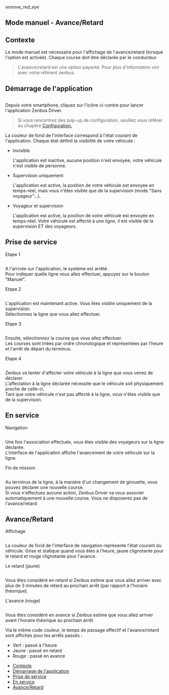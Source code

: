 <article id="punctuality" class="article">
<div class="row">
	<div class="section col s12 m12 l10 bodybox">
		<a class="btn-floating btn-large waves-effect waves-light printButton" onclick="setArticleView()"><i class="material-icons">remove_red_eye</i></a>
		<h1>Mode manuel - Avance/Retard</h1>
		<div id="driver-punctuality-cat1" class="section scrollspy">
			<h2>Contexte</h2>
			<p>
				Le <span class="imp">mode manuel</span> est nécessaire pour l'affichage de l'avance/retard (lorsque l'option est activée). Chaque course doit être déclarée par le conducteur. 
			</p>
			<blockquote class="gold">L'avance/retard est une option payante. Pour plus d'information voir avec votre référent zenbus.</blockquote>
		</div>
		<div id="driver-punctuality-cat2" class="section scrollspy">
			<h2>Démarrage de l'application</h2>
			<div class="row valign-wrapper">
				<div class="col s2 m2 l2">
					<img src="/images/ic_launcher.png" alt="" class="circle responsive-img">
				</div>
				<div class="col s10 m10 l10">
					<p>Depuis votre smartphone, cliquez sur l'icône ci-contre pour lancer l'application Zenbus Driver.</p>
				</div>
			</div>
			<blockquote>Si vous rencontrez des pop-up de configuration, veuillez vous référer au chapitre <a href="/driver/configuration.html">Configuration.</a></blockquote>
			<p>La couleur de fond de l'interface correspond à l'état courant de l'application. Chaque état définit la visibilité de votre véhicule :</p>
			<ul class="collection">
				<li class="collection-item avatar"><i class="material-icons circle grey darken-1"></i> <span class="title">Invisible</span>
					<p>L'application est inactive, aucune position n'est envoyée, votre véhicule n'est visible de personne.</p></li>
				<li class="collection-item avatar"><i class="material-icons circle amber darken-1"></i> <span class="title">Supervision uniquement</span>
					<p>L'application est active, la position de votre véhicule est envoyée en temps-réel, mais vous n'êtes visible que de la supervision (mode "Sans voyageur"...).</p></li>
				<li class="collection-item avatar"><i class="material-icons circle teal lighten-2"></i> <span class="title">Voyageur et supervision</span>
					<p>L'application est active, la position de votre véhicule est envoyée en temps-réel. Votre véhicule est affecté à une ligne, il est visible de la supervision ET des voyageurs.</p></li>
			</ul>
		</div>
		<div id="driver-punctuality-cat3" class="section scrollspy">
			<h2>Prise de service</h2>
			<div class="row">
				<div class="col s12 m12 l3">
					<p class="imp">Etape 1</p>
					<div class="material-placeholder"><img src="/images/fr/driver_auto_stop.png" alt="" class="greyBorder smaller responsive-img materialboxed " data-caption="Pour démarrer l'envoi de position, appuyez sur le bouton Démarrer en manuel."></div>
					<p>
						A l'arrivée sur l'application, le système est arrêté.<br> Pour indiquer quelle ligne vous allez effectuer, appuyez sur le bouton "Manuel".
					</p>
				</div>
				<div class="col s12 m12 l3">
					<p class="imp">Etape 2</p>
					<div class="material-placeholder"><img src="/images/fr/driver_manuel_lineselect.png" alt="" class="greyBorder smaller responsive-img materialboxed " data-caption="Sélectionnez la ligne que vous allez effectuer."></div>
					<p>
						L'application est maintenant active. Vous êtes visible uniquement de la supervision.<br> Sélectionnez la ligne que vous allez effectuer.
					</p>
				</div>
				<div class="col s12 m12 l3">
					<p class="imp">Etape 3</p>
					<div class="material-placeholder"><img src="/images/fr/driver_manuel_departure.png" alt="" class="greyBorder smaller responsive-img materialboxed " data-caption="Sélectionnez la course que vous allez effectuer."></div>
					<p>
						Ensuite, sélectionnez la course que vous allez effectuer.<br> Les courses sont triées par ordre chronologique et représentées par l'heure et l'arrêt de départ du terminus.
					</p>
				</div>
                 <div class="col s12 m12 l3">
					<p class="imp">Etape 4</p>
					<div class="material-placeholder"><img src="/images/fr/driver_manuel_affectation.png" alt="" class="greyBorder smaller responsive-img materialboxed " data-caption="Zenbus tente d'affecter votre véhicule à la ligne que vous venez de déclarer."></div>
					<p>
						Zenbus va tenter d'affecter votre véhicule à la ligne que vous venez de déclarer.<br> L'affectation à la ligne déclarée nécessite que le véhicule soit physiquement proche de celle-ci.<br> Tant que votre véhicule n'est pas affecté à la ligne, vous n'êtes visible que de la supervision.
					</p>
				</div>
			</div>
		</div>
		<div id="driver-punctuality-cat4" class="section scrollspy">
			<h2>En service</h2>
			<div class="row">
				<div class="col s12 m12 l6">
					<p class="imp">Navigation</p>
					<div class="material-placeholder"><img src="/images/fr/driver_ar_navigation.png" alt="" class="greyBorder smaller responsive-img materialboxed " data-caption="L'interface de l'application affiche l'avancement de votre véhicule sur la ligne."></div>
					<p>
						Une fois l'association effectuée, vous êtes visible des voyageurs sur la ligne déclarée.<br> L'interface de l'application affiche l'avancement de votre véhicule sur la ligne.
					</p>
				</div>
				<div class="col s12 m12 l6">
					<p class="imp">Fin de mission</p>
					<div class="material-placeholder"><img src="/images/fr/driver_ar_endmission.png" alt="" class="greyBorder smaller responsive-img materialboxed " data-caption="Vous pouvez déclarer une nouvelle course"></div>
					<p>
						Au terminus de la ligne, à la manière d'un changement de girouette, vous pouvez déclarer une nouvelle course.<br> Si vous n'effectuez aucune action, Zenbus Driver va vous associer automatiquement à une nouvelle course. Vous ne disposerez pas de l'avance/retard.
					</p>
				</div>
			</div>
		</div>
		<div id="driver-punctuality-cat5" class="section scrollspy">
			<h2>Avance/Retard</h2>
			<div class="row">
				<div class="col s12 m12 l4">
					<p class="imp">Affichage</p>
					<div class="material-placeholder"><img src="/images/fr/driver_ar_affichage.png" alt="" class="greyBorder smaller responsive-img materialboxed " data-caption="La couleur de fond de l'interface de navigation représente l'état courant du véhicule."></div>
					<p>La couleur de fond de l'interface de navigation représente l'état courant du véhicule. Grise et statique quand vous êtes à l'heure, jaune clignotante pour le retard et rouge clignotante pour l'avance.</p>
				</div>
				<div class="col s12 m12 l4">
					<p class="imp">Le retard (jaune)</p>
					<div class="material-placeholder"><img src="/images/fr/driver_ar_late.png" alt="" class="greyBorder smaller responsive-img materialboxed " data-caption="Le retard est représenté par la couleur jaune."></div>
					<p>Vous êtes considéré en retard si Zenbus estime que vous allez arriver avec plus de 3 minutes de retard au prochain arrêt (par rapport à l'horaire théorique).</p>
				</div>
				<div class="col s12 m12 l4">
					<p class="imp">L'avance (rouge)</p>
					<div class="material-placeholder"><img src="/images/fr/driver_ar_advance.png" alt="" class="greyBorder smaller responsive-img materialboxed " data-caption="L'avance est représenté par la couleur rouge."></div>
					<p>Vous êtes considéré en avance si Zenbus estime que vous allez arriver avant l'horaire théorique au prochain arrêt.</p>
				</div>
			</div>
			<p>Via le même code couleur, le temps de passage effectif et l'avance/retard sont affichés pour les arrêts passés :</p>
			<ul class="browser-default">
				<li>Vert : passé à l'heure</li>
				<li>Jaune : passé en retard</li>
				<li>Rouge : passé en avance</li>
			</ul>
		</div>
	</div>
	<div class="col hide-on-small-only m3 l2 articleNav">
		<ul class="section table-of-contents">
			<li><a href="#driver-punctuality-cat1">Contexte</a></li>
			<li><a href="#driver-punctuality-cat2">Démarrage de l'application</a></li>
			<li><a href="#driver-punctuality-cat3">Prise de service</a></li>
			<li><a href="#driver-punctuality-cat4">En service</a></li>
			<li><a href="#driver-punctuality-cat5">Avance/Retard</a></li>
		</ul>
	</div>
</div>
</article>